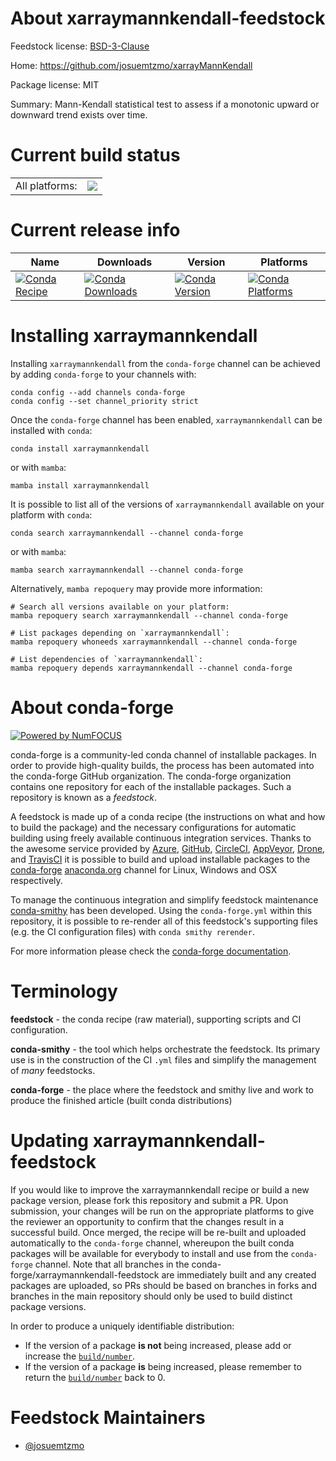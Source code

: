 About xarraymannkendall-feedstock
=================================

Feedstock license: [BSD-3-Clause](https://github.com/conda-forge/xarraymannkendall-feedstock/blob/main/LICENSE.txt)

Home: https://github.com/josuemtzmo/xarrayMannKendall

Package license: MIT

Summary: Mann-Kendall statistical test to assess if a monotonic upward or downward trend exists over time.

Current build status
====================


<table><tr><td>All platforms:</td>
    <td>
      <a href="https://dev.azure.com/conda-forge/feedstock-builds/_build/latest?definitionId=15198&branchName=main">
        <img src="https://dev.azure.com/conda-forge/feedstock-builds/_apis/build/status/xarraymannkendall-feedstock?branchName=main">
      </a>
    </td>
  </tr>
</table>

Current release info
====================

| Name | Downloads | Version | Platforms |
| --- | --- | --- | --- |
| [![Conda Recipe](https://img.shields.io/badge/recipe-xarraymannkendall-green.svg)](https://anaconda.org/conda-forge/xarraymannkendall) | [![Conda Downloads](https://img.shields.io/conda/dn/conda-forge/xarraymannkendall.svg)](https://anaconda.org/conda-forge/xarraymannkendall) | [![Conda Version](https://img.shields.io/conda/vn/conda-forge/xarraymannkendall.svg)](https://anaconda.org/conda-forge/xarraymannkendall) | [![Conda Platforms](https://img.shields.io/conda/pn/conda-forge/xarraymannkendall.svg)](https://anaconda.org/conda-forge/xarraymannkendall) |

Installing xarraymannkendall
============================

Installing `xarraymannkendall` from the `conda-forge` channel can be achieved by adding `conda-forge` to your channels with:

```
conda config --add channels conda-forge
conda config --set channel_priority strict
```

Once the `conda-forge` channel has been enabled, `xarraymannkendall` can be installed with `conda`:

```
conda install xarraymannkendall
```

or with `mamba`:

```
mamba install xarraymannkendall
```

It is possible to list all of the versions of `xarraymannkendall` available on your platform with `conda`:

```
conda search xarraymannkendall --channel conda-forge
```

or with `mamba`:

```
mamba search xarraymannkendall --channel conda-forge
```

Alternatively, `mamba repoquery` may provide more information:

```
# Search all versions available on your platform:
mamba repoquery search xarraymannkendall --channel conda-forge

# List packages depending on `xarraymannkendall`:
mamba repoquery whoneeds xarraymannkendall --channel conda-forge

# List dependencies of `xarraymannkendall`:
mamba repoquery depends xarraymannkendall --channel conda-forge
```


About conda-forge
=================

[![Powered by
NumFOCUS](https://img.shields.io/badge/powered%20by-NumFOCUS-orange.svg?style=flat&colorA=E1523D&colorB=007D8A)](https://numfocus.org)

conda-forge is a community-led conda channel of installable packages.
In order to provide high-quality builds, the process has been automated into the
conda-forge GitHub organization. The conda-forge organization contains one repository
for each of the installable packages. Such a repository is known as a *feedstock*.

A feedstock is made up of a conda recipe (the instructions on what and how to build
the package) and the necessary configurations for automatic building using freely
available continuous integration services. Thanks to the awesome service provided by
[Azure](https://azure.microsoft.com/en-us/services/devops/), [GitHub](https://github.com/),
[CircleCI](https://circleci.com/), [AppVeyor](https://www.appveyor.com/),
[Drone](https://cloud.drone.io/welcome), and [TravisCI](https://travis-ci.com/)
it is possible to build and upload installable packages to the
[conda-forge](https://anaconda.org/conda-forge) [anaconda.org](https://anaconda.org/)
channel for Linux, Windows and OSX respectively.

To manage the continuous integration and simplify feedstock maintenance
[conda-smithy](https://github.com/conda-forge/conda-smithy) has been developed.
Using the ``conda-forge.yml`` within this repository, it is possible to re-render all of
this feedstock's supporting files (e.g. the CI configuration files) with ``conda smithy rerender``.

For more information please check the [conda-forge documentation](https://conda-forge.org/docs/).

Terminology
===========

**feedstock** - the conda recipe (raw material), supporting scripts and CI configuration.

**conda-smithy** - the tool which helps orchestrate the feedstock.
                   Its primary use is in the construction of the CI ``.yml`` files
                   and simplify the management of *many* feedstocks.

**conda-forge** - the place where the feedstock and smithy live and work to
                  produce the finished article (built conda distributions)


Updating xarraymannkendall-feedstock
====================================

If you would like to improve the xarraymannkendall recipe or build a new
package version, please fork this repository and submit a PR. Upon submission,
your changes will be run on the appropriate platforms to give the reviewer an
opportunity to confirm that the changes result in a successful build. Once
merged, the recipe will be re-built and uploaded automatically to the
`conda-forge` channel, whereupon the built conda packages will be available for
everybody to install and use from the `conda-forge` channel.
Note that all branches in the conda-forge/xarraymannkendall-feedstock are
immediately built and any created packages are uploaded, so PRs should be based
on branches in forks and branches in the main repository should only be used to
build distinct package versions.

In order to produce a uniquely identifiable distribution:
 * If the version of a package **is not** being increased, please add or increase
   the [``build/number``](https://docs.conda.io/projects/conda-build/en/latest/resources/define-metadata.html#build-number-and-string).
 * If the version of a package **is** being increased, please remember to return
   the [``build/number``](https://docs.conda.io/projects/conda-build/en/latest/resources/define-metadata.html#build-number-and-string)
   back to 0.

Feedstock Maintainers
=====================

* [@josuemtzmo](https://github.com/josuemtzmo/)

